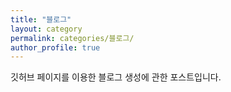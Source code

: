 ```yaml
---
title: "블로그"
layout: category
permalink: categories/블로그/
author_profile: true
---
```


깃허브 페이지를 이용한 블로그 생성에 관한 포스트입니다.